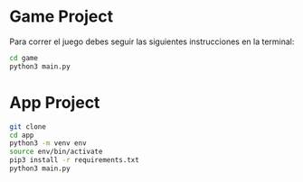 # Game Project

Para correr el juego debes seguir las siguientes instrucciones en la terminal:

```sh
cd game
python3 main.py
```

# App Project
```sh
git clone
cd app
python3 -m venv env
source env/bin/activate
pip3 install -r requirements.txt
python3 main.py